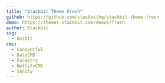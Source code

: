```yaml
---
title: "Stackbit Theme Fresh"
github: https://github.com/stackbithq/stackbit-theme-fresh
demo: https://themes.stackbit.com/demos/fresh
author: Stackbit
ssg:
  - Unibit
cms:
  - Contentful
  - DatoCMS
  - Forestry
  - NetlifyCMS
  - Sanity
---
```

